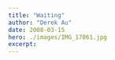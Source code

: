 ```yaml
---
title: "Waiting"
author: "Derek Au"
date: 2008-03-15
hero: ./images/IMG_17061.jpg
excerpt: 
---
```


